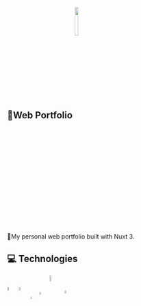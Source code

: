 <h2>
    📁Web Portfolio
    <img width="13%" style="vertical-align:middle" src="https://badgen.net/badge/status/ongoing/red" />
</h2>

📝My personal web portfolio built with Nuxt 3.

## 💻 Technologies

<p align="left">
    <img width="4.6%" align="center" src="https://www.svgrepo.com/show/452228/html-5.svg">
    <img width="4.6%" align="center" src="https://www.svgrepo.com/show/354431/tailwindcss-icon.svg">
    <img width="3.4%" align="center" src="https://www.svgrepo.com/show/349419/javascript.svg">
    <img width="4%" align="center" src="https://www.svgrepo.com/show/354528/vue.svg">
    <img width="6%" align="center" src="https://nuxt.com/assets/design-kit/icon-green.svg">
    <img width="4.2%" align="center" src="https://www.svgrepo.com/show/452129/vs-code.svg">
</p>
